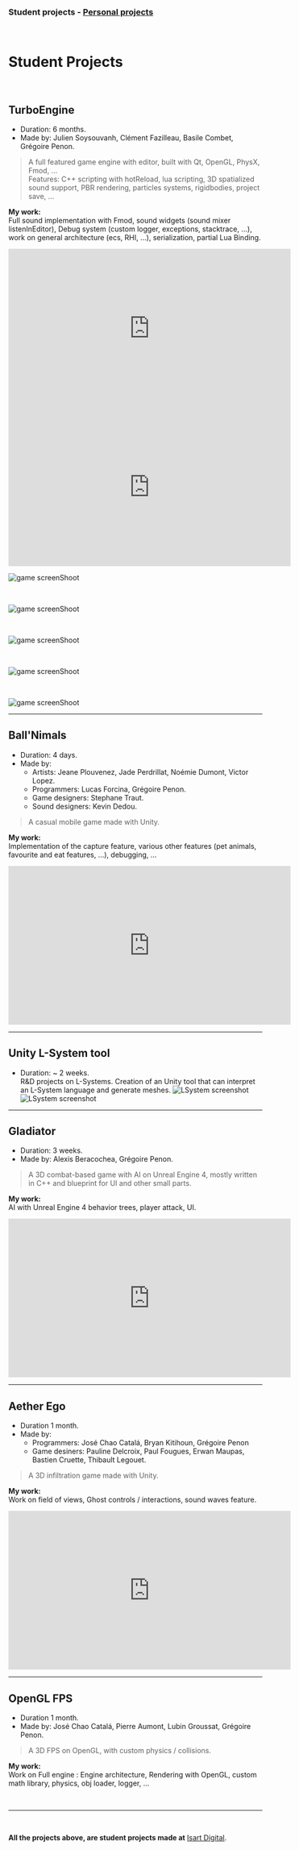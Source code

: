 ### Student projects - [Personal projects](personal_projects)

<br>

# Student Projects

<br>

## TurboEngine
* Duration: 6 months.  
* Made by: Julien Soysouvanh, Clément Fazilleau, Basile Combet, Grégoire Penon.  
> A full featured game engine with editor, built with Qt, OpenGL, PhysX, Fmod, ...  
> Features: C++ scripting with hotReload, lua scripting, 3D spatialized sound support, PBR rendering, particles systems, rigidbodies, project save, ...

__My work:__  
Full sound implementation with Fmod, sound widgets (sound mixer listenInEditor), Debug system (custom logger, exceptions, stacktrace, ...),   
work on general architecture (ecs, RHI, ...), serialization, partial Lua Binding.  

<iframe width="560" height="315" src="https://www.youtube.com/embed/gQB3Qrx4oFI" frameborder="0" allow="accelerometer; autoplay; encrypted-media; gyroscope; picture-in-picture" allowfullscreen></iframe>

<br>

<iframe width="560" height="315" src="https://www.youtube.com/embed/8lSzQ4YnoVc" frameborder="0" allow="accelerometer; autoplay; encrypted-media; gyroscope; picture-in-picture" allowfullscreen></iframe>

<br>

![game screenShoot](Media/Screenshots/TurboEngine14.png)

<br>

![game screenShoot](Media/Screenshots/TurboEngine13.jpg)

<br>

![game screenShoot](Media/Screenshots/TurboEngine7.PNG)

<br>

![game screenShoot](Media/Screenshots/TurboEngine6.PNG)

<br>

![game screenShoot](Media/Screenshots/TurboEngine4.PNG)

---

## Ball'Nimals
* Duration: 4 days.
* Made by:   
  * Artists: Jeane Plouvenez, Jade Perdrillat, Noémie Dumont, Victor Lopez.  
  * Programmers: Lucas Forcina, Grégoire Penon.  
  * Game designers: Stephane Traut.  
  * Sound designers: Kevin Dedou.  
> A casual mobile game made with Unity.

__My work:__  
Implementation of the capture feature, various other features (pet animals, favourite and eat features, ...), debugging, ... 

<iframe width="560" height="315" src="https://www.youtube.com/embed/B-cegJ96LQY" frameborder="0" allow="accelerometer; autoplay; encrypted-media; gyroscope; picture-in-picture" allowfullscreen></iframe>

---

## Unity L-System tool
* Duration: ~ 2 weeks.  
R&D projects on L-Systems. Creation of an Unity tool that can interpret an L-System language and generate meshes.
![LSystem screenshot](Media/Screenshots/Lsystem1.png) 
![LSystem screenshot](Media/Screenshots/Lsystem2.png)

---

## Gladiator
* Duration: 3 weeks.  
* Made by: Alexis Beracochea, Grégoire Penon.  
> A 3D combat-based game with AI on Unreal Engine 4, mostly written in C++ and blueprint for UI and other small parts.

__My work:__  
AI with Unreal Engine 4 behavior trees, player attack, UI.

<iframe width="560" height="315" src="https://www.youtube.com/embed/8AxwOHNeTm4" frameborder="0" allow="accelerometer; autoplay; encrypted-media; gyroscope; picture-in-picture" allowfullscreen></iframe>

---

## Aether Ego
* Duration 1 month.
* Made by: 
  * Programmers: José Chao Catalá, Bryan Kitihoun, Grégoire Penon
  * Game desiners: Pauline Delcroix, Paul Fougues, Erwan Maupas, Bastien Cruette, Thibault Legouet.  
> A 3D infiltration game made with Unity.

__My work:__  
Work on field of views, Ghost controls / interactions, sound waves feature.

<iframe width="560" height="315" src="https://www.youtube.com/embed/R4-oihKdMvY" frameborder="0" allow="accelerometer; autoplay; encrypted-media; gyroscope; picture-in-picture" allowfullscreen></iframe>

---

## OpenGL FPS
* Duration 1 month.
* Made by: José Chao Catalá, Pierre Aumont, Lubin Groussat, Grégoire Penon.   
> A 3D FPS on OpenGL, with custom physics / collisions.  

__My work:__  
Work on Full engine : Engine architecture, Rendering with OpenGL, custom math library, physics, obj loader, logger, ...

<br>

--- 

<br>

__All the projects above, are student projects made at__ [Isart Digital](https://www.isartdigital.com/fr/).  


